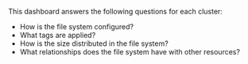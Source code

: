 This dashboard answers the following questions for each cluster:

- How is the file system configured?
- What tags are applied?
- How is the size distributed in the file system?
- What relationships does the file system have with other resources?
